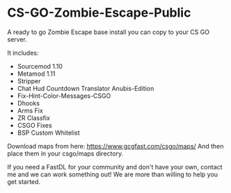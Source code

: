 # CS-GO-Zombie-Escape-Public
A ready to go Zombie Escape base install you can copy to your CS GO server. 

It includes:
* Sourcemod 1.10
* Metamod 1.11
* Stripper
* Chat Hud Countdown Translator Anubis-Edition
* Fix-Hint-Color-Messages-CSGO
* Dhooks
* Arms Fix
* ZR Classfix
* CSGO Fixes
* BSP Custom Whitelist

Download maps from here: https://www.gcgfast.com/csgo/maps/
And then place them in your csgo/maps directory.

If you need a FastDL for your community and don't have your own, contact me and we can work something out! We are more than willing to help you get started.
